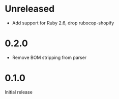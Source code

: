 # Unreleased

- Add support for Ruby 2.6, drop rubocop-shopify

# 0.2.0

- Remove BOM stripping from parser

# 0.1.0

Initial release
